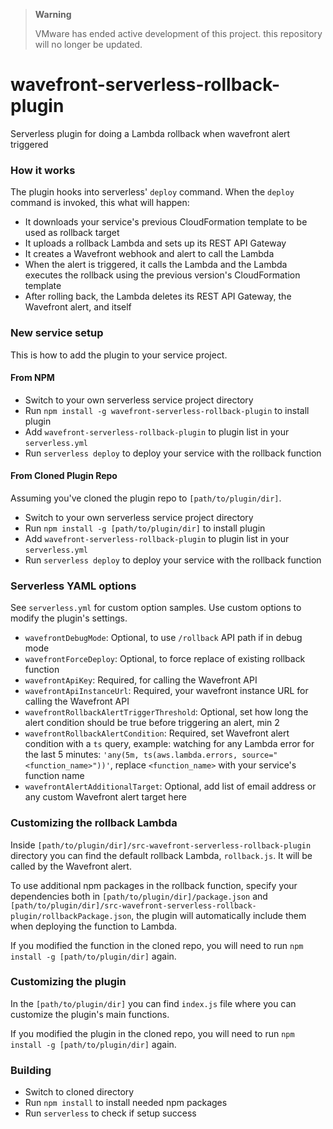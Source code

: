 > **Warning**
>
> VMware has ended active development of this project. this repository will no longer be updated.

# wavefront-serverless-rollback-plugin
Serverless plugin for doing a Lambda rollback when wavefront alert triggered

### How it works
The plugin hooks into serverless' `deploy` command. When the `deploy` command is invoked, this what will happen:
* It downloads your service's previous CloudFormation template to be used as rollback target
* It uploads a rollback Lambda and sets up its REST API Gateway
* It creates a Wavefront webhook and alert to call the Lambda
* When the alert is triggered, it calls the Lambda and the Lambda executes the rollback using the previous version's CloudFormation template
* After rolling back, the Lambda deletes its REST API Gateway, the Wavefront alert, and itself

### New service setup
This is how to add the plugin to your service project.
#### From NPM
* Switch to your own serverless service project directory
* Run `npm install -g wavefront-serverless-rollback-plugin` to install plugin
* Add `wavefront-serverless-rollback-plugin` to plugin list in your `serverless.yml`
* Run `serverless deploy` to deploy your service with the rollback function
#### From Cloned Plugin Repo
Assuming you've cloned the plugin repo to `[path/to/plugin/dir]`.
* Switch to your own serverless service project directory
* Run `npm install -g [path/to/plugin/dir]` to install plugin
* Add `wavefront-serverless-rollback-plugin` to plugin list in your `serverless.yml`
* Run `serverless deploy` to deploy your service with the rollback function

### Serverless YAML options
See `serverless.yml` for custom option samples. Use custom options to modify the plugin's settings.
* `wavefrontDebugMode`: Optional, to use `/rollback` API path if in debug mode
* `wavefrontForceDeploy`: Optional, to force replace of existing rollback function
* `wavefrontApiKey`: Required, for calling the Wavefront API
* `wavefrontApiInstanceUrl`: Required, your wavefront instance URL for calling the Wavefront API
* `wavefrontRollbackAlertTriggerThreshold`: Optional, set how long the alert condition should be true before triggering an alert, min 2
* `wavefrontRollbackAlertCondition`: Required, set Wavefront alert condition with a `ts` query, example: watching for any Lambda error for the last 5 minutes: `'any(5m, ts(aws.lambda.errors, source="<function_name>"))'`, replace `<function_name>` with your service's function name
* `wavefrontAlertAdditionalTarget`: Optional, add list of email address or any custom Wavefront alert target here

### Customizing the rollback Lambda
Inside `[path/to/plugin/dir]/src-wavefront-serverless-rollback-plugin` directory you can find the default rollback Lambda, `rollback.js`. It will be called by the Wavefront alert.

To use additional npm packages in the rollback function, specify your dependencies both in `[path/to/plugin/dir]/package.json` and `[path/to/plugin/dir]/src-wavefront-serverless-rollback-plugin/rollbackPackage.json`, the plugin will automatically include them when deploying the function to Lambda.

If you modified the function in the cloned repo, you will need to run `npm install -g [path/to/plugin/dir]` again.

### Customizing the plugin
In the `[path/to/plugin/dir]` you can find `index.js` file where you can customize the plugin's main functions.

If you modified the plugin in the cloned repo, you will need to run `npm install -g [path/to/plugin/dir]` again.

### Building
* Switch to cloned directory
* Run `npm install` to install needed npm packages
* Run `serverless` to check if setup success
